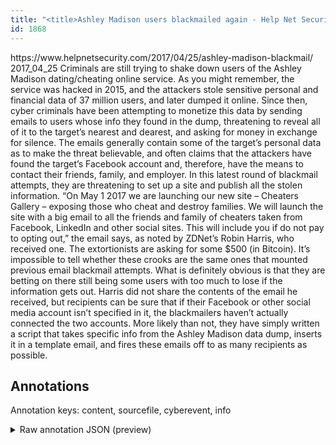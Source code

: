 ```yaml
---
title: "<title>Ashley Madison users blackmailed again - Help Net Security</title>"
id: 1868
---
```


<title>Ashley Madison users blackmailed again - Help Net Security</title>
<source> https://www.helpnetsecurity.com/2017/04/25/ashley-madison-blackmail/ </source>
<date> 2017_04_25 </date>
<text>
Criminals are still trying to shake down users of the Ashley Madison dating/cheating online service.
As you might remember, the service was hacked in 2015, and the attackers stole sensitive personal and financial data of 37 million users, and later dumped it online. 
Since then, cyber criminals have been attempting to monetize this data by sending emails to users whose info they found in the dump, threatening to reveal all of it to the target’s nearest and dearest, and asking for money in exchange for silence.
The emails generally contain some of the target’s personal data as to make the threat believable, and often claims that the attackers have found the target’s Facebook account and, therefore, have the means to contact their friends, family, and employer.
In this latest round of blackmail attempts, they are threatening to set up a site and publish all the stolen information.
“On May 1 2017 we are launching our new site – Cheaters Gallery – exposing those who cheat and destroy families. We will launch the site with a big email to all the friends and family of cheaters taken from Facebook, LinkedIn and other social sites. This will include you if do not pay to opting out,” the email says, as noted by ZDNet’s Robin Harris, who received one. 
The extortionists are asking for some $500 (in Bitcoin).
It’s impossible to tell whether these crooks are the same ones that mounted previous email blackmail attempts. What is definitely obvious is that they are betting on there still being some users with too much to lose if the information gets out.
Harris did not share the contents of the email he received, but recipients can be sure that if their Facebook or other social media account isn’t specified in it, the blackmailers haven’t actually connected the two accounts.
More likely than not, they have simply written a script that takes specific info from the Ashley Madison data dump, inserts it in a template email, and fires these emails off to as many recipients as possible.
</text>



## Annotations

Annotation keys: content, sourcefile, cyberevent, info

<details>
<summary>Raw annotation JSON (preview)</summary>

```json
{
  "content": "Criminals are still trying to shake down users of the Ashley Madison dating/cheating online service. As you might remember, the service was hacked in 2015, and the attackers stole sensitive personal and financial data of 37 million users, and later dumped it online.  Since then, cyber criminals have been attempting to monetize this data by sending emails to users whose info they found in the dump, threatening to reveal all of it to the target\u2019s nearest and dearest, and asking for money in exchange for silence. The emails generally contain some of the target\u2019s personal data as to make the threat believable, and often claims that the attackers have found the target\u2019s Facebook account and, therefore, have the means to contact their friends, family, and employer. In this latest round of blackmail attempts, they are threatening to set up a site and publish all the stolen information. \u201cOn May 1 2017 we are launching our new site \u2013 Cheaters Gallery \u2013 exposing those who cheat and destroy families. We will launch the site with a big email to all the friends and family of cheaters taken from Facebook, LinkedIn and other social sites. This will include you if do not pay to opting out,\u201d the email says, as noted by ZDNet\u2019s Robin Harris, who received one.  The extortionists are asking for some $500 (in Bitcoin). It\u2019s impossible to tell whether these crooks are the same ones that mounted previous email blackmail attempts. What is definitely obvious is that they are betting on there still being some users with too much to lose if the information gets out. Harris did not share the contents of the email he received, but recipients can be sure that if their Facebook or other social media account isn\u2019t specified in it, the blackmailers haven\u2019t actually connected the two accounts. More likely than not, they have simply written a script that takes specific info from the Ashley Madison data dump, inserts it in a template email, and fires these emails off to as many recipients as possible.",
  "sourcefile": "1868.txt",
  "cyberevent": {
    "hopper": [
      {
        "index": 0,
        "relation": "Same",
        "events": [
          {
            "index": "E2",
            "type": "Attack",
            "realis": "Actual",
            "nugget": {
              "startOffset": 174,
              "index": "T5",
              "endOffset": 179,
              "text": "stole"
            },
            "argument": [
              {
                "index": "T4",
                "text": "the attackers",
                "endOffset": 173,
                "role": {
                  "type": "Attacker"
                },
                "startOffset": 160,
                "type": "Person"
              },
              {
                "index": "T6",
                "text": "sensitive personal and financial data",
                "endOffset": 217,
                "role": {
                  "type": "Compromised-Data"
                },
                "startOffset": 180,
                "type": "PII"
              },
              {
                "index": "T8",
                "text": "37 million",
                "endOffset": 231,
                "role": {
                  "type": "Number-of-Victim"
                },
                "startOffset": 221,
                "type": "Number"
              },
              {
                "index": "T7",
                "text": "users",
                "endOffset": 237,
                "role": {
                  "type": "Victim"
                },
                "startOffset": 232,
                "type": "Person"
              },
              {
                "index": "T9",
                "text": "dumped it online",
                "endOffset": 265,
                "role": {
                  "type": "Purpose",
                  "subtype": "Publish data",
                  "confidence": 0.8330202996730804
                },
          
```
</details>
